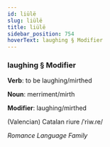 ```yaml
---
id: liülë
slug: liülë
title: liülë
sidebar_position: 754
hoverText: laughing § Modifier
---
```


### laughing § Modifier

**Verb**: to be laughing/mirthed

**Noun**: merriment/mirth

**Modifier**: laughing/mirthed

(Valencian) Catalan riure /ˈriw.ɾe/

*Romance Language Family*